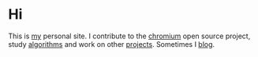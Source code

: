 # Hi #

This is [my][0] personal site. I contribute to the [chromium][1] open source project, study [algorithms][2] and work on other [projects][3]. Sometimes I [blog][4].

[0]:/about
[1]:/projects/chromium
[2]:/projects/alg
[3]:/projects
[4]:http://blog.ljs.io
